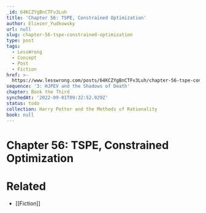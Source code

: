 ```yaml
---
_id: 64KCZYgBnCTFv3Luh
title: 'Chapter 56: TSPE, Constrained Optimization'
author: Eliezer_Yudkowsky
url: null
slug: chapter-56-tspe-constrained-optimization
type: post
tags:
  - LessWrong
  - Concept
  - Post
  - Fiction
href: >-
  https://www.lesswrong.com/posts/64KCZYgBnCTFv3Luh/chapter-56-tspe-constrained-optimization
sequence: '3: HJPEV and the Shadows of Death'
chapter: Book the Third
synchedAt: '2022-09-01T09:32:52.929Z'
status: todo
collection: Harry Potter and the Methods of Rationality
book: null
---
```


# Chapter 56: TSPE, Constrained Optimization


# Related

- [[Fiction]]